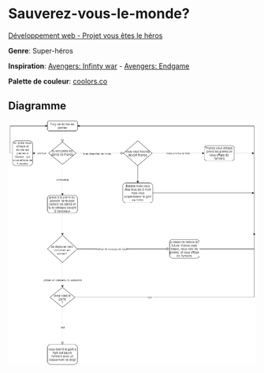 # Sauverez-vous-le-monde?

[Développement web - Projet vous êtes le héros](https://smnarnold.com/projets/vous-etes-le-heros)

**Genre**: Super-héros

**Inspiration**: [Avengers: Infinty war](https://www.imdb.com/title/tt4154756/) - [Avengers: Endgame](https://www.imdb.com/title/tt4154796/?ref_=nv_sr_srsg_0)

**Palette de couleur**: [coolors.co](https://coolors.co/f0131e-ffffff-000000-1c3247-edf0f1)

## Diagramme

<img src="assets/img/avengers_assemble.jpg">
